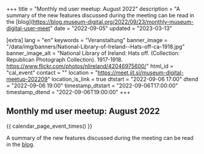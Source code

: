 +++
title = "Monthly md user meetup: August 2022"
description = "A summary of the new features discussed during the meeting can be read in the [blog](https://blog.museum-digital.org/2022/09/23/monthly-museum-digital-user-meet"
date = "2022-09-05"
updated = "2023-03-13"

[extra]
lang = "en"
keywords = "Veranstaltung"
banner_image = "/data/img/banners/National-Library-of-Ireland--Hats-off-ca-1918.jpg"
banner_image_alt = "National Library of Ireland:  Hats off. (Collection: Republican Photograph Collection). 1917-1918. https://www.flickr.com/photos/nlireland/42046975600/"
html_id = "cal_event"
contact = ""
location = "https://meet.jit.si/museum-digital-meetup-202209"
location_is_link = true
dtstart = "2022-09-06 17:00"
dtend = "2022-09-06 19:00"
timestamp_dtstart = "2022-09-06T17:00:00"
timestamp_dtend = "2022-09-06T19:00:00"
+++

## Monthly md user meetup: August 2022

{{ calendar_page_event_times() }}

A summary of the new features discussed during the meeting can be read in the [blog](https://blog.museum-digital.org/2022/09/23/monthly-museum-digital-user-meetup-september-2022-new-features/).
